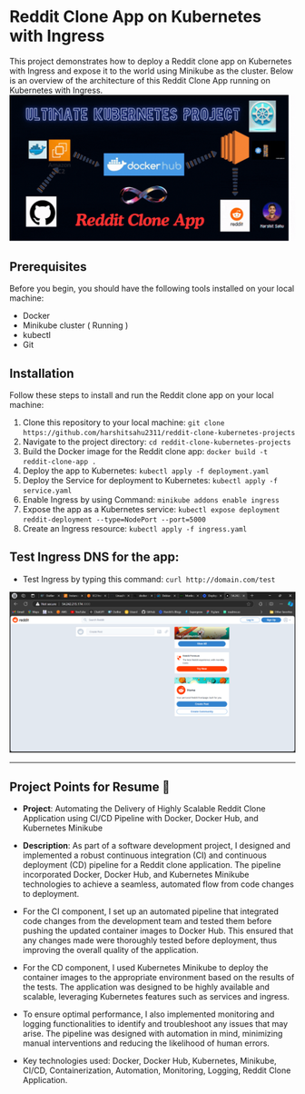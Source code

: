 # Reddit Clone App on Kubernetes with Ingress
This project demonstrates how to deploy a Reddit clone app on Kubernetes with Ingress and expose it to the world using Minikube as the cluster.
Below is an overview of the architecture of this Reddit Clone App running on Kubernetes with Ingress.
![Architecture Diagram](https://github.com/harshitsahu2311/reddit-clone-kubernetes-projects/blob/master/Utlimate%20kubernetes%20project.gif)

## Prerequisites
Before you begin, you should have the following tools installed on your local machine: 

- Docker
- Minikube cluster ( Running )
- kubectl
- Git

## Installation
Follow these steps to install and run the Reddit clone app on your local machine:

1) Clone this repository to your local machine: `git clone https://github.com/harshitsahu2311/reddit-clone-kubernetes-projects`
2) Navigate to the project directory: `cd reddit-clone-kubernetes-projects`
3) Build the Docker image for the Reddit clone app: `docker build -t reddit-clone-app .`
4) Deploy the app to Kubernetes: `kubectl apply -f deployment.yaml`
1) Deploy the Service for deployment to Kubernetes: `kubectl apply -f service.yaml`
5) Enable Ingress by using Command: `minikube addons enable ingress`
6) Expose the app as a Kubernetes service: `kubectl expose deployment reddit-deployment --type=NodePort --port=5000`
7) Create an Ingress resource: `kubectl apply -f ingress.yaml`


## Test Ingress DNS for the app:
- Test Ingress by typing this command: `curl http://domain.com/test`

![Output Image](https://github.com/harshitsahu2311/reddit-clone-kubernetes-projects/blob/master/Screenshot%20(514).png)

---

## Project Points for Resume 📝

- **Project**:  Automating the Delivery of Highly Scalable Reddit Clone Application using CI/CD Pipeline with Docker, Docker Hub, and Kubernetes Minikube

- **Description**: As part of a software development project, I designed and implemented a robust continuous integration (CI) and continuous deployment (CD) pipeline for a Reddit clone application. The pipeline incorporated Docker, Docker Hub, and Kubernetes Minikube technologies to achieve a seamless, automated flow from code changes to deployment.

- For the CI component, I set up an automated pipeline that integrated code changes from the development team and tested them before pushing the updated container images to Docker Hub. This ensured that any changes made were thoroughly tested before deployment, thus improving the overall quality of the application.

- For the CD component, I used Kubernetes Minikube to deploy the container images to the appropriate environment based on the results of the tests. The application was designed to be highly available and scalable, leveraging Kubernetes features such as services and ingress.

- To ensure optimal performance, I also implemented monitoring and logging functionalities to identify and troubleshoot any issues that may arise. The pipeline was designed with automation in mind, minimizing manual interventions and reducing the likelihood of human errors.

- Key technologies used: Docker, Docker Hub, Kubernetes, Minikube, CI/CD, Containerization, Automation, Monitoring, Logging, Reddit Clone Application.

